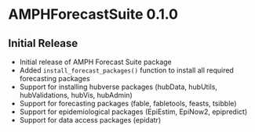 # AMPHForecastSuite 0.1.0

## Initial Release

* Initial release of AMPH Forecast Suite package
* Added `install_forecast_packages()` function to install all required forecasting packages
* Support for installing hubverse packages (hubData, hubUtils, hubValidations, hubVis, hubAdmin)
* Support for forecasting packages (fable, fabletools, feasts, tsibble)
* Support for epidemiological packages (EpiEstim, EpiNow2, epipredict)
* Support for data access packages (epidatr)
